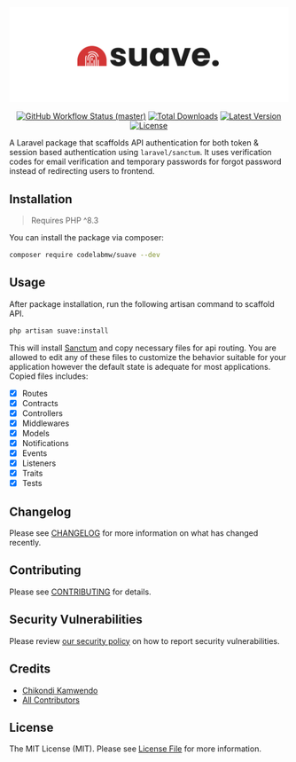 <p align="center">
    <img src="art/suave-banner.png" alt="Suave">
    <p align="center">
        <a href="https://github.com/codelabmw/suave/actions"><img alt="GitHub Workflow Status (master)" src="https://github.com/codelabmw/suave/actions/workflows/run-tests.yml/badge.svg"></a>
        <a href="https://packagist.org/packages/codelabmw/suave"><img alt="Total Downloads" src="https://img.shields.io/packagist/dt/codelabmw/suave"></a>
        <a href="https://packagist.org/packages/codelabmw/suave"><img alt="Latest Version" src="https://img.shields.io/packagist/v/codelabmw/suave"></a>
        <a href="https://packagist.org/packages/codelabmw/suave"><img alt="License" src="https://img.shields.io/packagist/l/codelabmw/suave"></a>
    </p>
</p>

A Laravel package that scaffolds API authentication for both token & session based authentication using `laravel/sanctum`. It uses verification codes for email verification and temporary passwords for forgot password instead of redirecting users to frontend.

## Installation

> Requires PHP ^8.3

You can install the package via composer:

```bash
composer require codelabmw/suave --dev
```

## Usage

After package installation, run the following artisan command to scaffold API.

```bash
php artisan suave:install
```

This will install [Sanctum](https://laravel.com/docs/11.x/sanctum) and copy necessary files for api routing. You are allowed to edit any of these files to customize the behavior suitable for your application however the default state is adequate for most applications. Copied files includes:

- [x] Routes
- [x] Contracts
- [x] Controllers
- [x] Middlewares
- [x] Models
- [x] Notifications
- [x] Events
- [x] Listeners
- [x] Traits
- [x] Tests

## Changelog

Please see [CHANGELOG](CHANGELOG.md) for more information on what has changed recently.

## Contributing

Please see [CONTRIBUTING](CONTRIBUTING.md) for details.

## Security Vulnerabilities

Please review [our security policy](../../security/policy) on how to report security vulnerabilities.

## Credits

- [Chikondi Kamwendo](https://github.com/kondi3)
- [All Contributors](../../contributors)

## License

The MIT License (MIT). Please see [License File](LICENSE.md) for more information.
